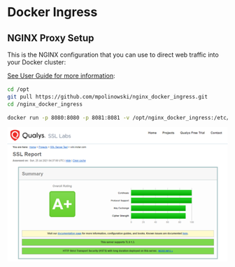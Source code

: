 # Docker Ingress

## NGINX Proxy Setup

This is the NGINX configuration that you can use to direct web traffic into your Docker cluster:


[See User Guide for more information](https://mpolinowski.github.io/docs/DevOps/NGINX/2023-06-13-nginx-docker-ingress/2023-06-13):


```bash
cd /opt
git pull https://github.com/mpolinowski/nginx_docker_ingress.git
cd /nginx_docker_ingress
```


```bash
docker run -p 8080:8080 -p 8081:8081 -v /opt/nginx_docker_ingress:/etc/nginx --name ingress nginx:1.25.0-alpine3.17
```



![NGINX Proxy Setup](./SSL_Wiki.png)



